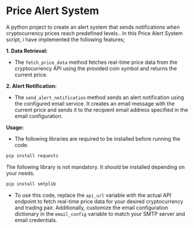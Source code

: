 # Price Alert System

A python project to create an alert system that sends notifications when cryptocurrency prices reach predefined levels..
In this Price Alert System script, i have implemented the following features;

__1. Data Retrieval:__

 - The ```fetch_price_data``` method fetches real-time price data from the cryptocurrency API using the provided coin symbol and returns the current price.
   
__2. Alert Notification:__

 - The ```send_alert_notification``` method sends an alert notification using the configured email service. It creates an email message with the current price and sends it to the recipient email address specified in the email configuration.
   
__Usage:__

 -  The following libraries are required to be installed before running the code.
   ```bash
   pip install requests
   ```

 The following library is not mandatory. It should be installed depending on your needs.
    
   ```bash
   pip install smtplib
   ```
 - To use this code, replace the ```api_url``` variable with the actual API endpoint to fetch real-time price data for your desired cryptocurrency and trading pair. Additionally, customize the email configuration dictionary in the ```email_config``` variable to match your SMTP server and email credentials.
   
